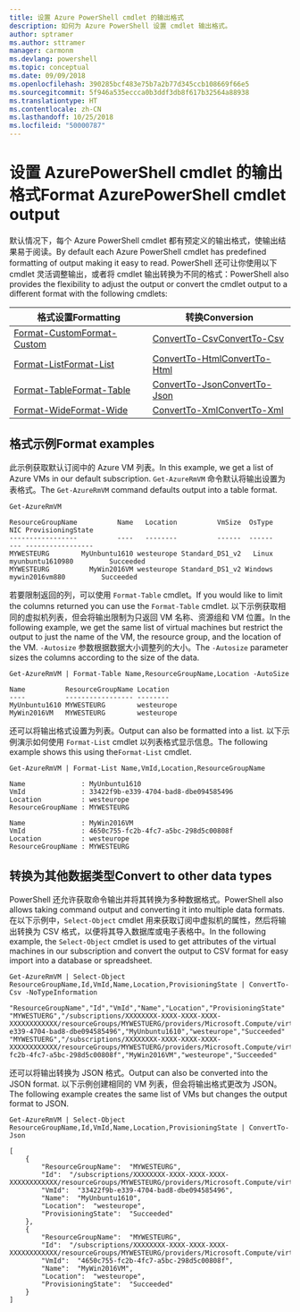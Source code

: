 ```yaml
---
title: 设置 Azure PowerShell cmdlet 的输出格式
description: 如何为 Azure PowerShell 设置 cmdlet 输出格式。
author: sptramer
ms.author: sttramer
manager: carmonm
ms.devlang: powershell
ms.topic: conceptual
ms.date: 09/09/2018
ms.openlocfilehash: 390285bcf483e75b7a2b77d345ccb108669f66e5
ms.sourcegitcommit: 5f946a535eccca0b3ddf3db8f617b32564a88938
ms.translationtype: HT
ms.contentlocale: zh-CN
ms.lasthandoff: 10/25/2018
ms.locfileid: "50000787"
---
```

# <a name="format-azurepowershell-cmdlet-output"></a><span data-ttu-id="ee10b-103">设置 AzurePowerShell cmdlet 的输出格式</span><span class="sxs-lookup"><span data-stu-id="ee10b-103">Format AzurePowerShell cmdlet output</span></span>

<span data-ttu-id="ee10b-104">默认情况下，每个 Azure PowerShell cmdlet 都有预定义的输出格式，使输出结果易于阅读。</span><span class="sxs-lookup"><span data-stu-id="ee10b-104">By default each Azure PowerShell cmdlet has predefined formatting of output making it easy to read.</span></span>  <span data-ttu-id="ee10b-105">PowerShell 还可让你使用以下 cmdlet 灵活调整输出，或者将 cmdlet 输出转换为不同的格式：</span><span class="sxs-lookup"><span data-stu-id="ee10b-105">PowerShell also provides the flexibility to adjust the output or convert the cmdlet output to a different format with the following cmdlets:</span></span>

| <span data-ttu-id="ee10b-106">格式设置</span><span class="sxs-lookup"><span data-stu-id="ee10b-106">Formatting</span></span>      | <span data-ttu-id="ee10b-107">转换</span><span class="sxs-lookup"><span data-stu-id="ee10b-107">Conversion</span></span>       |
|-----------------|------------------|
| [<span data-ttu-id="ee10b-108">Format-Custom</span><span class="sxs-lookup"><span data-stu-id="ee10b-108">Format-Custom</span></span>](/powershell/module/microsoft.powershell.utility/format-custom) | [<span data-ttu-id="ee10b-109">ConvertTo-Csv</span><span class="sxs-lookup"><span data-stu-id="ee10b-109">ConvertTo-Csv</span></span>](/powershell/module/microsoft.powershell.utility/convertto-csv)  |
| [<span data-ttu-id="ee10b-110">Format-List</span><span class="sxs-lookup"><span data-stu-id="ee10b-110">Format-List</span></span>](/powershell/module/microsoft.powershell.utility/format-list)   | [<span data-ttu-id="ee10b-111">ConvertTo-Html</span><span class="sxs-lookup"><span data-stu-id="ee10b-111">ConvertTo-Html</span></span>](/powershell/module/microsoft.powershell.utility/convertto-html) |
| [<span data-ttu-id="ee10b-112">Format-Table</span><span class="sxs-lookup"><span data-stu-id="ee10b-112">Format-Table</span></span>](/powershell/module/microsoft.powershell.utility/format-table)  | [<span data-ttu-id="ee10b-113">ConvertTo-Json</span><span class="sxs-lookup"><span data-stu-id="ee10b-113">ConvertTo-Json</span></span>](/powershell/module/microsoft.powershell.utility/convertto-json) |
| [<span data-ttu-id="ee10b-114">Format-Wide</span><span class="sxs-lookup"><span data-stu-id="ee10b-114">Format-Wide</span></span>](/powershell/module/microsoft.powershell.utility/format-wide)   | [<span data-ttu-id="ee10b-115">ConvertTo-Xml</span><span class="sxs-lookup"><span data-stu-id="ee10b-115">ConvertTo-Xml</span></span>](/powershell/module/microsoft.powershell.utility/convertto-xml)  |

## <a name="format-examples"></a><span data-ttu-id="ee10b-116">格式示例</span><span class="sxs-lookup"><span data-stu-id="ee10b-116">Format examples</span></span>

<span data-ttu-id="ee10b-117">此示例获取默认订阅中的 Azure VM 列表。</span><span class="sxs-lookup"><span data-stu-id="ee10b-117">In this example, we get a list of Azure VMs in our default subscription.</span></span>  <span data-ttu-id="ee10b-118">`Get-AzureRmVM` 命令默认将输出设置为表格式。</span><span class="sxs-lookup"><span data-stu-id="ee10b-118">The `Get-AzureRmVM` command defaults output into a table format.</span></span>

```azurepowershell-interactive
Get-AzureRmVM
```

```output
ResourceGroupName          Name   Location          VmSize  OsType              NIC ProvisioningState
-----------------          ----   --------          ------  ------              --- -----------------
MYWESTEURG        MyUnbuntu1610 westeurope Standard_DS1_v2   Linux myunbuntu1610980         Succeeded
MYWESTEURG          MyWin2016VM westeurope Standard_DS1_v2 Windows   mywin2016vm880         Succeeded
```

<span data-ttu-id="ee10b-119">若要限制返回的列，可以使用 `Format-Table` cmdlet。</span><span class="sxs-lookup"><span data-stu-id="ee10b-119">If you would like to limit the columns returned you can use the `Format-Table` cmdlet.</span></span> <span data-ttu-id="ee10b-120">以下示例获取相同的虚拟机列表，但会将输出限制为只返回 VM 名称、资源组和 VM 位置。</span><span class="sxs-lookup"><span data-stu-id="ee10b-120">In the following example, we get the same list of virtual machines but restrict the output to just the name of the VM, the resource group, and the location of the VM.</span></span>  <span data-ttu-id="ee10b-121">`-Autosize` 参数根据数据大小调整列的大小。</span><span class="sxs-lookup"><span data-stu-id="ee10b-121">The `-Autosize` parameter sizes the columns according to the size of the data.</span></span>

```azurepowershell-interactive
Get-AzureRmVM | Format-Table Name,ResourceGroupName,Location -AutoSize
```

```output
Name          ResourceGroupName Location
----          ----------------- --------
MyUnbuntu1610 MYWESTEURG        westeurope
MyWin2016VM   MYWESTEURG        westeurope
```

<span data-ttu-id="ee10b-122">还可以将输出格式设置为列表。</span><span class="sxs-lookup"><span data-stu-id="ee10b-122">Output can also be formatted into a list.</span></span> <span data-ttu-id="ee10b-123">以下示例演示如何使用 `Format-List` cmdlet 以列表格式显示信息。</span><span class="sxs-lookup"><span data-stu-id="ee10b-123">The following example shows this using the`Format-List` cmdlet.</span></span>

```azurepowershell-interactive
Get-AzureRmVM | Format-List Name,VmId,Location,ResourceGroupName
```

```output
Name              : MyUnbuntu1610
VmId              : 33422f9b-e339-4704-bad8-dbe094585496
Location          : westeurope
ResourceGroupName : MYWESTEURG

Name              : MyWin2016VM
VmId              : 4650c755-fc2b-4fc7-a5bc-298d5c00808f
Location          : westeurope
ResourceGroupName : MYWESTEURG
```

## <a name="convert-to-other-data-types"></a><span data-ttu-id="ee10b-124">转换为其他数据类型</span><span class="sxs-lookup"><span data-stu-id="ee10b-124">Convert to other data types</span></span>

<span data-ttu-id="ee10b-125">PowerShell 还允许获取命令输出并将其转换为多种数据格式。</span><span class="sxs-lookup"><span data-stu-id="ee10b-125">PowerShell also allows taking command output and converting it into multiple data formats.</span></span> <span data-ttu-id="ee10b-126">在以下示例中，`Select-Object` cmdlet 用来获取订阅中虚拟机的属性，然后将输出转换为 CSV 格式，以便将其导入数据库或电子表格中。</span><span class="sxs-lookup"><span data-stu-id="ee10b-126">In the following example, the `Select-Object` cmdlet is used to get attributes of the virtual machines in our subscription and convert the output to CSV format for easy import into a database or spreadsheet.</span></span>

```azurepowershell-interactive
Get-AzureRmVM | Select-Object ResourceGroupName,Id,VmId,Name,Location,ProvisioningState | ConvertTo-Csv -NoTypeInformation
```

```output
"ResourceGroupName","Id","VmId","Name","Location","ProvisioningState"
"MYWESTUERG","/subscriptions/XXXXXXXX-XXXX-XXXX-XXXX-XXXXXXXXXXXX/resourceGroups/MYWESTUERG/providers/Microsoft.Compute/virtualMachines/MyUnbuntu1610","33422f9b-e339-4704-bad8-dbe094585496","MyUnbuntu1610","westeurope","Succeeded"
"MYWESTUERG","/subscriptions/XXXXXXXX-XXXX-XXXX-XXXX-XXXXXXXXXXXX/resourceGroups/MYWESTUERG/providers/Microsoft.Compute/virtualMachines/MyWin2016VM","4650c755-fc2b-4fc7-a5bc-298d5c00808f","MyWin2016VM","westeurope","Succeeded"
```

<span data-ttu-id="ee10b-127">还可以将输出转换为 JSON 格式。</span><span class="sxs-lookup"><span data-stu-id="ee10b-127">Output can also be converted into the JSON format.</span></span>  <span data-ttu-id="ee10b-128">以下示例创建相同的 VM 列表，但会将输出格式更改为 JSON。</span><span class="sxs-lookup"><span data-stu-id="ee10b-128">The following example creates the same list of VMs but changes the output format to JSON.</span></span>

```azurepowershell-interactive
Get-AzureRmVM | Select-Object ResourceGroupName,Id,VmId,Name,Location,ProvisioningState | ConvertTo-Json
```

```output
[
    {
        "ResourceGroupName":  "MYWESTEURG",
        "Id":  "/subscriptions/XXXXXXXX-XXXX-XXXX-XXXX-XXXXXXXXXXXX/resourceGroups/MYWESTEURG/providers/Microsoft.Compute/virtualMachines/MyUnbuntu1610",
        "VmId":  "33422f9b-e339-4704-bad8-dbe094585496",
        "Name":  "MyUnbuntu1610",
        "Location":  "westeurope",
        "ProvisioningState":  "Succeeded"
    },
    {
        "ResourceGroupName":  "MYWESTEURG",
        "Id":  "/subscriptions/XXXXXXXX-XXXX-XXXX-XXXX-XXXXXXXXXXXX/resourceGroups/MYWESTEURG/providers/Microsoft.Compute/virtualMachines/MyWin2016VM",
        "VmId":  "4650c755-fc2b-4fc7-a5bc-298d5c00808f",
        "Name":  "MyWin2016VM",
        "Location":  "westeurope",
        "ProvisioningState":  "Succeeded"
    }
]
```
